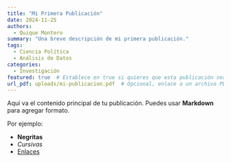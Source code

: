 ```yaml
---
title: "Mi Primera Publicación"
date: 2024-11-25
authors:
  - Quique Montero
summary: "Una breve descripción de mi primera publicación."
tags:
  - Ciencia Política
  - Análisis de Datos
categories:
  - Investigación
featured: true  # Establece en true si quieres que esta publicación sea destacada.
url_pdf: uploads/mi-publicacion.pdf  # Opcional, enlace a un archivo PDF.
---
```

Aquí va el contenido principal de tu publicación. Puedes usar **Markdown** para agregar formato.

Por ejemplo:
- **Negritas**
- *Cursivas*
- [Enlaces](https://example.com)
